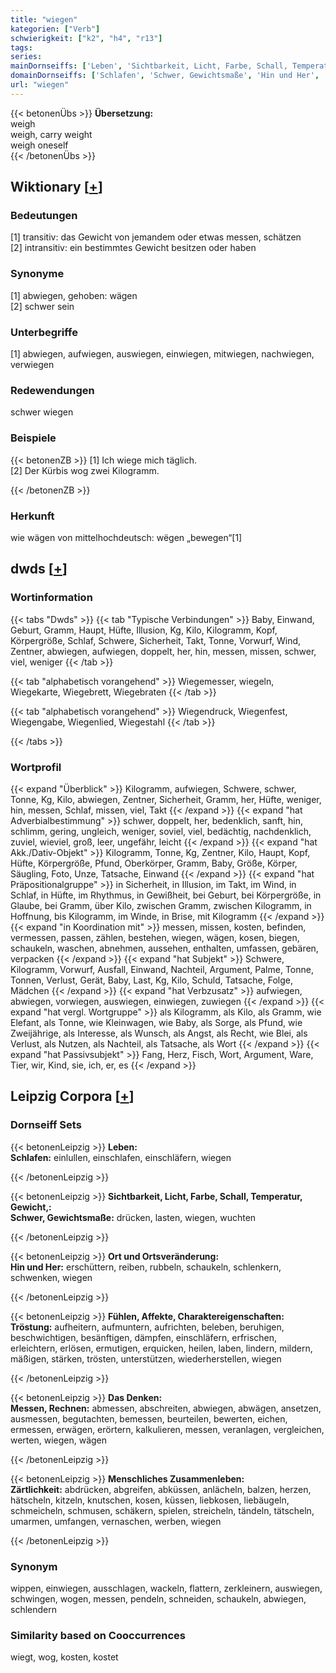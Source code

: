 ```yaml
---
title: "wiegen"
kategorien: ["Verb"]
schwierigkeit: ["k2", "h4", "r13"]
tags:
series:
mainDornseiffs: ['Leben', 'Sichtbarkeit, Licht, Farbe, Schall, Temperatur, Gewicht,', 'Ort und Ortsveränderung', 'Fühlen, Affekte, Charaktereigenschaften', 'Das Denken', 'Menschliches Zusammenleben']
domainDornseiffs: ['Schlafen', 'Schwer, Gewichtsmaße', 'Hin und Her', 'Tröstung', 'Messen, Rechnen', 'Zärtlichkeit']
url: "wiegen"
---
```


{{< betonenÜbs >}}
**Übersetzung:**  
weigh  
weigh, carry weight  
weigh oneself  
{{< /betonenÜbs >}}

## Wiktionary [[+](https://de.wiktionary.org/wiki/wiegen)]

### Bedeutungen
[1] transitiv: das Gewicht von jemandem oder etwas messen, schätzen  
[2] intransitiv: ein bestimmtes Gewicht besitzen oder haben  

### Synonyme
[1] abwiegen, gehoben: wägen  
[2] schwer sein  

### Unterbegriffe
[1] abwiegen, aufwiegen, auswiegen, einwiegen, mitwiegen, nachwiegen, verwiegen  

### Redewendungen
schwer wiegen  

### Beispiele
{{< betonenZB >}}
[1] Ich wiege mich täglich.  
[2] Der Kürbis wog zwei Kilogramm.  

{{< /betonenZB >}}
### Herkunft
wie wägen von mittelhochdeutsch: wëgen „bewegen“[1]  



## dwds [[+](https://www.dwds.de/wb/wiegen)]

### Wortinformation
{{< tabs "Dwds" >}}
{{< tab "Typische Verbindungen" >}}
Baby, Einwand, Geburt, Gramm, Haupt, Hüfte, Illusion, Kg, Kilo, Kilogramm, Kopf, Körpergröße, Schlaf, Schwere, Sicherheit, Takt, Tonne, Vorwurf, Wind, Zentner, abwiegen, aufwiegen, doppelt, her, hin, messen, missen, schwer, viel, weniger
{{< /tab >}}

{{< tab "alphabetisch vorangehend" >}}
Wiegemesser, wiegeln, Wiegekarte, Wiegebrett, Wiegebraten
{{< /tab >}}

{{< tab "alphabetisch vorangehend" >}}
Wiegendruck, Wiegenfest, Wiegengabe, Wiegenlied, Wiegestahl
{{< /tab >}}

{{< /tabs >}}

### Wortprofil
{{< expand "Überblick" >}} Kilogramm, aufwiegen, Schwere, schwer, Tonne, Kg, Kilo, abwiegen, Zentner, Sicherheit, Gramm, her, Hüfte, weniger, hin, messen, Schlaf, missen, viel, Takt {{< /expand >}}
{{< expand "hat Adverbialbestimmung" >}} schwer, doppelt, her, bedenklich, sanft, hin, schlimm, gering, ungleich, weniger, soviel, viel, bedächtig, nachdenklich, zuviel, wieviel, groß, leer, ungefähr, leicht {{< /expand >}}
{{< expand "hat Akk./Dativ-Objekt" >}} Kilogramm, Tonne, Kg, Zentner, Kilo, Haupt, Kopf, Hüfte, Körpergröße, Pfund, Oberkörper, Gramm, Baby, Größe, Körper, Säugling, Foto, Unze, Tatsache, Einwand {{< /expand >}}
{{< expand "hat Präpositionalgruppe" >}} in Sicherheit, in Illusion, im Takt, im Wind, in Schlaf, in Hüfte, im Rhythmus, in Gewißheit, bei Geburt, bei Körpergröße, in Glaube, bei Gramm, über Kilo, zwischen Gramm, zwischen Kilogramm, in Hoffnung, bis Kilogramm, im Winde, in Brise, mit Kilogramm {{< /expand >}}
{{< expand "in Koordination mit" >}} messen, missen, kosten, befinden, vermessen, passen, zählen, bestehen, wiegen, wägen, kosen, biegen, schaukeln, waschen, abnehmen, aussehen, enthalten, umfassen, gebären, verpacken {{< /expand >}}
{{< expand "hat Subjekt" >}} Schwere, Kilogramm, Vorwurf, Ausfall, Einwand, Nachteil, Argument, Palme, Tonne, Tonnen, Verlust, Gerät, Baby, Last, Kg, Kilo, Schuld, Tatsache, Folge, Mädchen {{< /expand >}}
{{< expand "hat Verbzusatz" >}} aufwiegen, abwiegen, vorwiegen, auswiegen, einwiegen, zuwiegen {{< /expand >}}
{{< expand "hat vergl. Wortgruppe" >}} als Kilogramm, als Kilo, als Gramm, wie Elefant, als Tonne, wie Kleinwagen, wie Baby, als Sorge, als Pfund, wie Zweijährige, als Interesse, als Wunsch, als Angst, als Recht, wie Blei, als Verlust, als Nutzen, als Nachteil, als Tatsache, als Wort {{< /expand >}}
{{< expand "hat Passivsubjekt" >}} Fang, Herz, Fisch, Wort, Argument, Ware, Tier, wir, Kind, sie, ich, er, es {{< /expand >}}

## Leipzig Corpora [[+](https://corpora.uni-leipzig.de/en/res?word=wiegen&corpusId=deu_newscrawl-public_2018)]

### Dornseiff Sets
{{< betonenLeipzig >}}
**Leben:**  
**Schlafen:** einlullen, einschlafen, einschläfern, wiegen  

{{< /betonenLeipzig >}}


{{< betonenLeipzig >}}
**Sichtbarkeit, Licht, Farbe, Schall, Temperatur, Gewicht,:**  
**Schwer, Gewichtsmaße:** drücken, lasten, wiegen, wuchten  

{{< /betonenLeipzig >}}


{{< betonenLeipzig >}}
**Ort und Ortsveränderung:**  
**Hin und Her:** erschüttern, reiben, rubbeln, schaukeln, schlenkern, schwenken, wiegen  

{{< /betonenLeipzig >}}


{{< betonenLeipzig >}}
**Fühlen, Affekte, Charaktereigenschaften:**  
**Tröstung:** aufheitern, aufmuntern, aufrichten, beleben, beruhigen, beschwichtigen, besänftigen, dämpfen, einschläfern, erfrischen, erleichtern, erlösen, ermutigen, erquicken, heilen, laben, lindern, mildern, mäßigen, stärken, trösten, unterstützen, wiederherstellen, wiegen  

{{< /betonenLeipzig >}}


{{< betonenLeipzig >}}
**Das Denken:**  
**Messen, Rechnen:** abmessen, abschreiten, abwiegen, abwägen, ansetzen, ausmessen, begutachten, bemessen, beurteilen, bewerten, eichen, ermessen, erwägen, erörtern, kalkulieren, messen, veranlagen, vergleichen, werten, wiegen, wägen  

{{< /betonenLeipzig >}}


{{< betonenLeipzig >}}
**Menschliches Zusammenleben:**  
**Zärtlichkeit:** abdrücken, abgreifen, abküssen, anlächeln, balzen, herzen, hätscheln, kitzeln, knutschen, kosen, küssen, liebkosen, liebäugeln, schmeicheln, schmusen, schäkern, spielen, streicheln, tändeln, tätscheln, umarmen, umfangen, vernaschen, werben, wiegen  

{{< /betonenLeipzig >}}

### Synonym
wippen, einwiegen, ausschlagen, wackeln, flattern, zerkleinern, auswiegen, schwingen, wogen, messen, pendeln, schneiden, schaukeln, abwiegen, schlendern


### Similarity based on Cooccurrences
wiegt, wog, kosten, kostet

